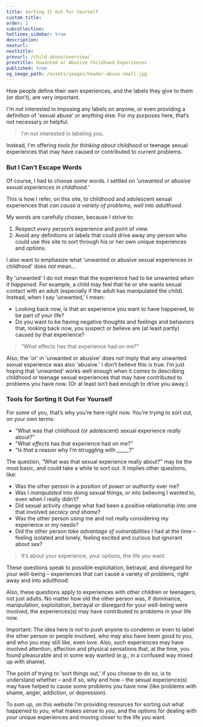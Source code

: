 ```yaml
---
title: Sorting It Out for Yourself
custom_title:
order: 2
subcollection:
hotlines_sidebar: true
description:
nexturl:
nexttitle:
prevurl: /child-abuse/overview/
prevtitle: Unwanted or Abusive Childhood Experiences
published: true
og_image_path: /assets/images/header-abuse-small.jpg
---
```



How people define their own experiences, and the labels they give to them (or don’t), are very important.

I'm not interested in imposing any labels on anyone, or even providing a definition of 'sexual abuse' or anything else. For my purposes here, that’s not necessary or helpful.

> I’m not interested in labeling you.

Instead, I'm offering *tools for thinking about* childhood or teenage sexual experiences that may have caused or contributed to current problems.

### But I Can’t Escape Words

Of course, I had to choose *some* words. I settled on '*unwanted or abusive sexual experiences in childhood.'*

This is how I refer, on this site, to childhood and adolescent sexual experiences that *can cause a variety of problems, well into adulthood.*

My words are carefully chosen, because I strive to:

1. Respect *every* person’s experience and point of view.
2. Avoid any definitions or labels that could drive away *any* person who could use this site to sort through his or her own unique experiences and options.


I also want to emphasize what 'unwanted or abusive sexual experiences in childhood' does *not* mean…

By 'unwanted' I do not mean that the experience had to be unwanted *when it happened.* For example, a child may feel that he or she wants sexual contact with an adult (especially if the adult has manipulated the child). Instead, when I say 'unwanted,' I mean:

* Looking back now, is that an experience you want to have happened, to be part of your life?
* Do you want to be having negative thoughts and feelings and behaviors that, looking back now, you suspect or believe are (at least partly) caused by that experience?


> “What effects has that experience had on me?”

Also, the 'or' in 'unwanted or abusive' does *not* imply that any unwanted sexual experience was also 'abusive.' I don’t believe this is true. I’m just hoping that 'unwanted' works well enough when it comes to describing childhood or teenage sexual experiences that may have contributed to problems you have now. (Or at least isn’t bad enough to drive you away.)

### Tools for Sorting It Out For Yourself

For some of you, that’s why you’re here right now. You’re trying to sort out, on your own terms:

* “What was that childhood (or adolescent) sexual experience *really* about?”
* “What *effects* has that experience had on me?”
* “Is *that* a reason why I’m struggling with *_____*?”


The question, “What was that sexual experience really about?” may be the most basic, and could take a while to sort out. It implies other questions, like:

* Was the other person in a position of *power or authority* over me?
* Was I *manipulated* into doing sexual things, or into believing I wanted to, even when I really didn’t?
* Did sexual activity change what had been a positive relationship into one that involved *secrecy and shame*?
* Was the other person *using* me and not really considering my experience or my needs?
* Did the other person *take advantage of vulnerabilities* I had at the time – feeling isolated and lonely, feeling excited and curious but ignorant about sex?


> It’s about your experience, your options, the life *you* want.

These questions speak to possible exploitation, betrayal, and disregard for your well-being – experiences that can cause a variety of problems, right away and into adulthood.

Also, these questions apply to experiences with other children or teenagers, not just adults. No matter how old the other person was, if dominance, manipulation, exploitation, betrayal or disregard for your well-being were involved, the experiences(s) may have contributed to problems in your life now.

Important: The idea here is *not* to push anyone to condemn or even to label the other person or people involved, who may also have been good to you, and who you may still like, even love. Also, such experiences may have involved attention, affection and physical sensations that, at the time, you found pleasurable and in some way wanted (e.g., in a confused way mixed up with shame).

The point of trying to 'sort things out,' if you choose to do so, is to understand whether – and if so, why and how – the sexual experience(s) may have helped to cause some problems you have now (like problems with shame, anger, addiction, or depression).

To sum up, on this website I'm providing resources for sorting out what happened to *you*, what makes sense to *you*, and the options for dealing with *your* unique experiences and moving closer to the life *you* want.